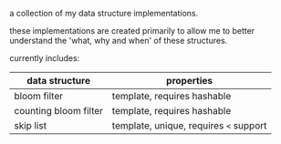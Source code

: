 a collection of my data structure implementations.

these implementations are created primarily to allow me to better understand the 'what, why and when' of these structures.

currently includes:

| data structure          | properties                     |
|------------------------|--------------------------------|
| bloom filter           | template, requires hashable    |
| counting bloom filter  | template, requires hashable    |
| skip list              | template, unique, requires `<` support |
